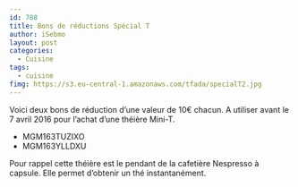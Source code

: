 ```yaml
---
id: 788
title: Bons de réductions Spécial T
author: iSebmo
layout: post
categories:
  - Cuisine
tags:
  - cuisine
fimg: https://s3.eu-central-1.amazonaws.com/tfada/specialT2.jpg
---
```

Voici deux bons de réduction d’une valeur de 10€ chacun. A utiliser avant le 7 avril 2016 pour l’achat d’une théière Mini-T.

* MGM163TUZIXO
* MGM163YLLDXU

Pour rappel cette théière est le pendant de la cafetière Nespresso à capsule. Elle permet d’obtenir un thé instantanément.